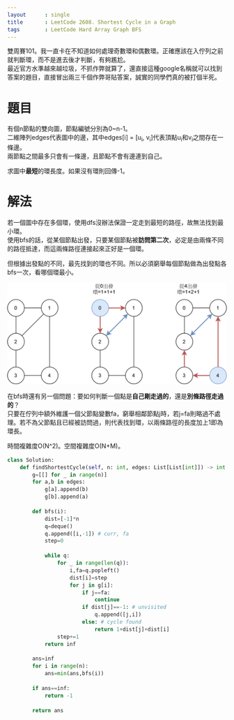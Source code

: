 ```yaml
--- 
layout      : single
title       : LeetCode 2608. Shortest Cycle in a Graph
tags        : LeetCode Hard Array Graph BFS
---
```

雙周賽101。我一直卡在不知道如何處理奇數環和偶數環。正確應該在入佇列之前就判斷環，而不是進去後才判斷，有夠尷尬。  
最近官方水準越來越垃圾，不抓作弊就算了，還直接這種google名稱就可以找到答案的題目，直接冒出兩三千個作弊哥貼答案，誠實的同學們真的被打個半死。  

# 題目
有個n節點的雙向圖，節點編號分別為0\~n-1。  
二維陣列edges代表圖中的邊，其中edges[i] = [u<sub>i</sub>, v<sub>i</sub>]代表頂點u<sub>i</sub>和v<sub>i</sub>之間存在一條邊。  
兩節點之間最多只會有一條邊，且節點不會有邊連到自己。  

求圖中**最短**的環長度。如果沒有環則回傳-1。  

# 解法
若一個圖中存在多個環，使用dfs沒辦法保證一定走到最短的路徑，故無法找到最小環。  
使用bfs的話，從某個節點出發，只要某個節點被**訪問第二次**，必定是由兩條不同的路徑抵達，而這兩條路徑連接起來正好是一個環。  

但根據出發點的不同，最先找到的環也不同。所以必須窮舉每個節點做為出發點各bfs一次，看哪個環最小。  

![示意圖](/assets/img/2608.jpg)

在bfs時還有另一個問題：要如何判斷一個點是**自己剛走過的**，還是**別條路徑走過的**？  
只要在佇列中額外維護一個父節點變數fa，窮舉相鄰節點j時，若j=fa則略過不處理。若不為父節點且已經被訪問過，則代表找到環，以兩條路徑的長度加上1即為環長。   

時間複雜度O(N^2)。空間複雜度O(N+M)。  

```python
class Solution:
    def findShortestCycle(self, n: int, edges: List[List[int]]) -> int:
        g=[[] for _ in range(n)]
        for a,b in edges:
            g[a].append(b)
            g[b].append(a)
        
        def bfs(i):
            dist=[-1]*n
            q=deque()
            q.append([i,-1]) # curr, fa
            step=0
            
            while q:
                for _ in range(len(q)):
                    i,fa=q.popleft()
                    dist[i]=step
                    for j in g[i]:
                        if j==fa:
                            continue
                        if dist[j]==-1: # unvisited
                            q.append([j,i])
                        else: # cycle found
                            return 1+dist[j]+dist[i]
                step+=1
            return inf

        ans=inf
        for i in range(n):
            ans=min(ans,bfs(i))
        
        if ans==inf:
            return -1
        
        return ans
```
